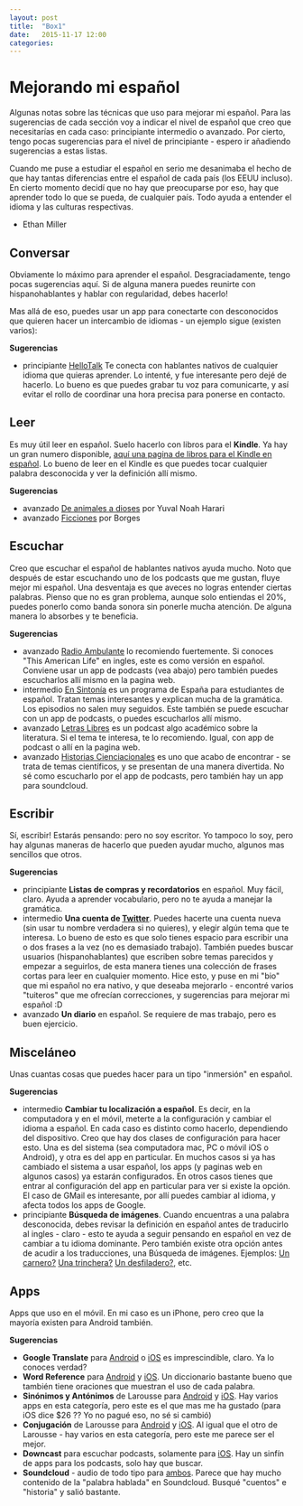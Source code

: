 ```yaml
---
layout: post
title:  "Box1"
date:   2015-11-17 12:00
categories:
---
```


# Mejorando mi español

Algunas notas sobre las técnicas que uso para mejorar mi español. Para las sugerencias de cada sección voy a indicar el nivel de español que creo que necesitarías en cada caso: <span class="label label-success">principiante</span> <span class="label label-warning">intermedio</span> o <span class="label label-inverse">avanzado</span>. Por cierto, tengo pocas sugerencias para el nivel de principiante - espero ir añadiendo sugerencias a estas listas.

Cuando me puse a estudiar el español en serio me desanimaba el hecho de que hay tantas diferencias entre el español de cada país (los EEUU incluso). En cierto momento decidí que no hay que preocuparse por eso, hay que aprender todo lo que se pueda, de cualquier país. Todo ayuda a entender el idioma y las culturas respectivas.

- Ethan Miller

## Conversar

Obviamente lo máximo para aprender el español. Desgraciadamente, tengo pocas sugerencias aquí. Si de alguna manera puedes reunirte con hispanohablantes y hablar con regularidad, debes hacerlo!

Mas allá de eso, puedes usar un app para conectarte con desconocidos que quieren hacer un intercambio de idiomas - un ejemplo sigue (existen varios):

**Sugerencias**

*   <span class="label label-success">principiante</span> [HelloTalk](http://www.hellotalk.com/) Te conecta con hablantes nativos de cualquier idioma que quieras aprender. Lo intenté, y fue interesante pero dejé de hacerlo. Lo bueno es que puedes grabar tu voz para comunicarte, y así evitar el rollo de coordinar una hora precisa para ponerse en contacto.

## Leer

Es muy útil leer en español. Suelo hacerlo con libros para el **Kindle**. Ya hay un gran numero disponible, [aquí una pagina de libros para el Kindle en español](http://www.amazon.com/b/ref=sr_aj?node=7735161011&ajr=0). Lo bueno de leer en el Kindle es que puedes tocar cualquier palabra desconocida y ver la definición allí mismo.

**Sugerencias**

*   <span class="label label-inverse">avanzado</span> [De animales a dioses](http://www.amazon.com/gp/product/B00LNJ60NI/ref=oh_aui_d_detailpage_o02_?ie=UTF8&psc=1) por Yuval Noah Harari
*   <span class="label label-inverse">avanzado</span> [Ficciones](http://www.amazon.com/Ficciones-Vintage-Espanol-Spanish-Borges-ebook/dp/B007OLYPXG/) por Borges

## Escuchar

Creo que escuchar el español de hablantes nativos ayuda mucho. Noto que después de estar escuchando uno de los podcasts que me gustan, fluye mejor mi español. Una desventaja es que aveces no logras entender ciertas palabras. Pienso que no es gran problema, aunque solo entiendas el 20%, puedes ponerlo como banda sonora sin ponerle mucha atención. De alguna manera lo absorbes y te beneficia.

**Sugerencias**

*   <span class="label label-inverse">avanzado</span> [Radio Ambulante](http://radioambulante.org/) lo recomiendo fuertemente. Si conoces "This American Life" en ingles, este es como versión en español. Conviene usar un app de podcasts (vea abajo) pero también puedes escucharlos allí mismo en la pagina web.
*   <span class="label label-warning">intermedio</span> [En Sintonía](http://ese.blogs.cervantes.es/) es un programa de España para estudiantes de español. Tratan temas interesantes y explican mucha de la gramática. Los episodios no salen muy seguidos. Este también se puede escuchar con un app de podcasts, o puedes escucharlos allí mismo.
*   <span class="label label-inverse">avanzado</span> [Letras Libres](http://www.letraslibres.com/podcast) es un podcast algo académico sobre la literatura. Si el tema te interesa, te lo recomiendo. Igual, con app de podcast o allí en la pagina web.
*   <span class="label label-inverse">avanzado</span> [Historias Cienciacionales](https://soundcloud.com/historias-cienciacionales) es uno que acabo de encontrar - se trata de temas científicos, y se presentan de una manera divertida. No sé como escucharlo por el app de podcasts, pero también hay un app para soundcloud.

## Escribir

Sí, escribir! Estarás pensando: pero no soy escritor. Yo tampoco lo soy, pero hay algunas maneras de hacerlo que pueden ayudar mucho, algunos mas sencillos que otros.

**Sugerencias**

*   <span class="label label-success">principiante</span> **Listas de compras y recordatorios** en español. Muy fácil, claro. Ayuda a aprender vocabulario, pero no te ayuda a manejar la gramática.
*   <span class="label label-warning">intermedio</span> **Una cuenta de [Twitter](http://twitter.com)**. Puedes hacerte una cuenta nueva (sin usar tu nombre verdadera si no quieres), y elegir algún tema que te interesa. Lo bueno de esto es que solo tienes espacio para escribir una o dos frases a la vez (no es demasiado trabajo). También puedes buscar usuarios (hispanohablantes) que escriben sobre temas parecidos y empezar a seguirlos, de esta manera tienes una colección de frases cortas para leer en cualquier momento. Hice esto, y puse en mi "bio" que mi español no era nativo, y que deseaba mejorarlo - encontré varios "tuiteros" que me ofrecían correcciones, y sugerencias para mejorar mi español :D
*   <span class="label label-inverse">avanzado</span> **Un diario** en español. Se requiere de mas trabajo, pero es buen ejercicio.

## Misceláneo

Unas cuantas cosas que puedes hacer para un tipo "inmersión" en español.

**Sugerencias**

*   <span class="label label-warning">intermedio</span> **Cambiar tu localización a español**. Es decir, en la computadora y en el móvil, meterte a la configuración y cambiar el idioma a español. En cada caso es distinto como hacerlo, dependiendo del dispositivo. Creo que hay dos clases de configuración para hacer esto. Una es del sistema (sea computadora mac, PC o móvil iOS o Android), y otra es del app en particular. En muchos casos si ya has cambiado el sistema a usar español, los apps (y paginas web en algunos casos) ya estarán configurados. En otros casos tienes que entrar al configuración del app en particular para ver si existe la opción. El caso de GMail es interesante, por allí puedes cambiar al idioma, y afecta todos los apps de Google.
*   <span class="label label-success">principiante</span> **Búsqueda de imágenes**. Cuando encuentras a una palabra desconocida, debes revisar la definición en español antes de traducirlo al ingles - claro - esto te ayuda a seguir pensando en español en vez de cambiar a tu idioma dominante. Pero también existe otra opción antes de acudir a los traducciones, una Búsqueda de imágenes. Ejemplos: [Un carnero?](https://encrypted.google.com/search?tbm=isch&q=carnero&tbs=imgo:1) [Una trinchera?](https://encrypted.google.com/search?tbm=isch&q=trinchera&tbs=imgo:1) [Un desfiladero?](https://encrypted.google.com/search?tbm=isch&q=desfiladero&tbs=imgo:1), etc.

## Apps

Apps que uso en el móvil. En mi caso es un iPhone, pero creo que la mayoría existen para Android también.

**Sugerencias**

*   **Google Translate** para [Android](https://play.google.com/store/apps/details?id=com.google.android.apps.translate&hl=en) o [iOS](https://itunes.apple.com/us/app/google-translate/id414706506?mt=8) es imprescindible, claro. Ya lo conoces verdad?
*   **Word Reference** para [Android](https://play.google.com/store/apps/details?id=com.wordreference) y [iOS](https://itunes.apple.com/us/app/wordreference-dictionary/id515127233?mt=8). Un diccionario bastante bueno que también tiene oraciones que muestran el uso de cada palabra.
*   **Sinónimos y Antónimos** de Larousse para [Android](https://play.google.com/store/apps/details?id=com.abbyy.mobile.lingvo.larousse.sinonimas) y [iOS](https://itunes.apple.com/mx/app/larousse-diccionario-sinonimos/id474711840?mt=8). Hay varios apps en esta categoría, pero este es el que mas me ha gustado (para iOS dice $26 ?? Yo no pagué eso, no sé si cambió)
*   **Conjugación** de Larousse para [Android](https://play.google.com/store/apps/details?id=com.abbyy.mobile.lingvo.larousse.conjugacion) y [iOS](https://itunes.apple.com/mx/app/larousse-diccionario-conjugacion/id474714207?mt=8). Al igual que el otro de Larousse - hay varios en esta categoría, pero este me parece ser el mejor.
*   **Downcast** para escuchar podcasts, solamente para [iOS](http://downcastapp.com/). Hay un sinfín de apps para los podcasts, solo hay que buscar.
*   **Soundcloud** - audio de todo tipo para [ambos](https://soundcloud.com/mobile). Parece que hay mucho contenido de la "palabra hablada" en Soundcloud. Busqué "cuentos" e "historia" y salió bastante.
